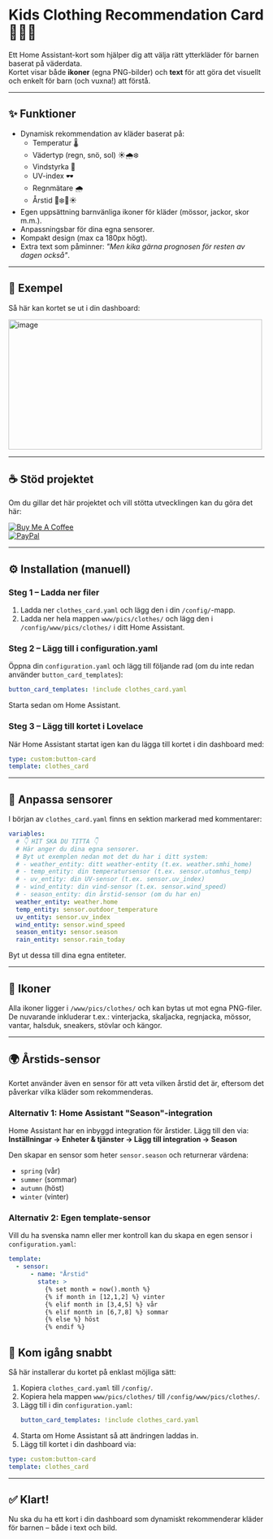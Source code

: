 # Kids Clothing Recommendation Card 👕🧤🧥

Ett Home Assistant-kort som hjälper dig att välja rätt ytterkläder för barnen baserat på väderdata.  
Kortet visar både **ikoner** (egna PNG-bilder) och **text** för att göra det visuellt och enkelt för barn (och vuxna!) att förstå.  

---

## ✨ Funktioner
- Dynamisk rekommendation av kläder baserat på:
  - Temperatur 🌡️
  - Vädertyp (regn, snö, sol) ☀️🌧️❄️
  - Vindstyrka 💨
  - UV-index 🕶️
  - Regnmätare 🌧️
  - Årstid 🍂❄️🌸☀️
- Egen uppsättning barnvänliga ikoner för kläder (mössor, jackor, skor m.m.).
- Anpassningsbar för dina egna sensorer.
- Kompakt design (max ca 180px högt).
- Extra text som påminner: *"Men kika gärna prognosen för resten av dagen också"*.

---

## 📸 Exempel
Så här kan kortet se ut i din dashboard:

<img width="499" height="256" alt="image" src="https://github.com/user-attachments/assets/128ff37c-732f-4492-8a2b-935189826e8c" />


---

## ☕ Stöd projektet
Om du gillar det här projektet och vill stötta utvecklingen kan du göra det här:

[![Buy Me A Coffee](https://img.shields.io/badge/Buy%20Me%20a%20Coffee-ffdd00?logo=buy-me-a-coffee&logoColor=black&style=for-the-badge)](https://buymeacoffee.com/karlssontka)  
[![PayPal](https://img.shields.io/badge/PayPal-00457C?logo=paypal&logoColor=white&style=for-the-badge)](https://paypal.me/tobiaskarlsson307)

---

## ⚙️ Installation (manuell)

### Steg 1 – Ladda ner filer
1. Ladda ner `clothes_card.yaml` och lägg den i din `/config/`-mapp.  
2. Ladda ner hela mappen `www/pics/clothes/` och lägg den i `/config/www/pics/clothes/` i ditt Home Assistant.

### Steg 2 – Lägg till i configuration.yaml
Öppna din `configuration.yaml` och lägg till följande rad (om du inte redan använder `button_card_templates`):
```yaml
button_card_templates: !include clothes_card.yaml
```

Starta sedan om Home Assistant.

### Steg 3 – Lägg till kortet i Lovelace
När Home Assistant startat igen kan du lägga till kortet i din dashboard med:

```yaml
type: custom:button-card
template: clothes_card
```

---

## 🔧 Anpassa sensorer
I början av `clothes_card.yaml` finns en sektion markerad med kommentarer:

```yaml
variables:
  # 👇 HIT SKA DU TITTA 👇
  # Här anger du dina egna sensorer.
  # Byt ut exemplen nedan mot det du har i ditt system:
  # - weather_entity: ditt weather-entity (t.ex. weather.smhi_home)
  # - temp_entity: din temperatursensor (t.ex. sensor.utomhus_temp)
  # - uv_entity: din UV-sensor (t.ex. sensor.uv_index)
  # - wind_entity: din vind-sensor (t.ex. sensor.wind_speed)
  # - season_entity: din årstid-sensor (om du har en)
  weather_entity: weather.home
  temp_entity: sensor.outdoor_temperature
  uv_entity: sensor.uv_index
  wind_entity: sensor.wind_speed
  season_entity: sensor.season
  rain_entity: sensor.rain_today
```

Byt ut dessa till dina egna entiteter.

---

## 📂 Ikoner
Alla ikoner ligger i `/www/pics/clothes/` och kan bytas ut mot egna PNG-filer.  
De nuvarande inkluderar t.ex.: vinterjacka, skaljacka, regnjacka, mössor, vantar, halsduk, sneakers, stövlar och kängor.

---

## 🌍 Årstids-sensor
Kortet använder även en sensor för att veta vilken årstid det är, eftersom det påverkar vilka kläder som rekommenderas.

### Alternativ 1: Home Assistant "Season"-integration
Home Assistant har en inbyggd integration för årstider. Lägg till den via:  
**Inställningar → Enheter & tjänster → Lägg till integration → Season**

Den skapar en sensor som heter `sensor.season` och returnerar värdena:
- `spring` (vår)
- `summer` (sommar)
- `autumn` (höst)
- `winter` (vinter)

### Alternativ 2: Egen template-sensor
Vill du ha svenska namn eller mer kontroll kan du skapa en egen sensor i `configuration.yaml`:

```yaml
template:
  - sensor:
      - name: "Årstid"
        state: >
          {% set month = now().month %}
          {% if month in [12,1,2] %} vinter
          {% elif month in [3,4,5] %} vår
          {% elif month in [6,7,8] %} sommar
          {% else %} höst
          {% endif %}
```

## 🚀 Kom igång snabbt
Så här installerar du kortet på enklast möjliga sätt:

1. Kopiera `clothes_card.yaml` till `/config/`.  
2. Kopiera hela mappen `www/pics/clothes/` till `/config/www/pics/clothes/`.  
3. Lägg till i din `configuration.yaml`:  
   ```yaml
   button_card_templates: !include clothes_card.yaml
4. Starta om Home Assistant så att ändringen laddas in.
5. Lägg till kortet i din dashboard via: 
  ```yaml
  type: custom:button-card
  template: clothes_card
  ```
---

## ✅ Klart!
Nu ska du ha ett kort i din dashboard som dynamiskt rekommenderar kläder för barnen – både i text och bild.
